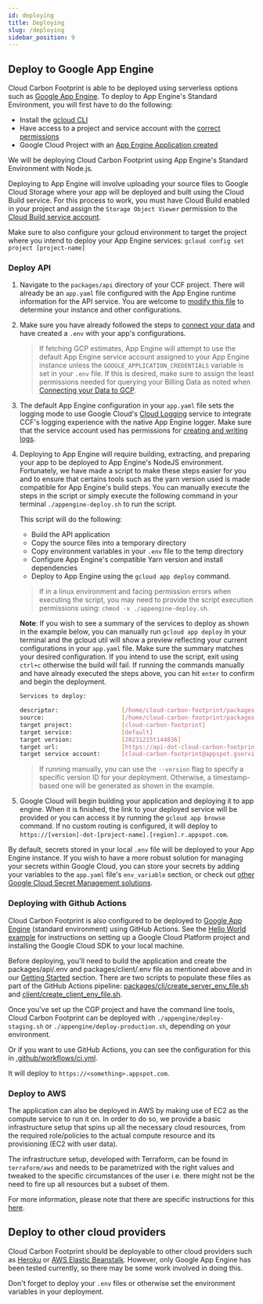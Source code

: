 ```yaml
---
id: deploying
title: Deploying
slug: /deploying
sidebar_position: 9
---
```


## Deploy to Google App Engine
<!-- NEW Instructions -->
Cloud Carbon Footprint is able to be deployed using serverless options such as [Google App Engine](https://cloud.google.com/appengine/). To deploy to App Engine's Standard Environment, you will first have to do the following:

- Install the [gcloud CLI](https://cloud.google.com/sdk/gcloud)
- Have access to a project and service account with the [correct permissions](https://cloud.google.com/appengine/docs/standard/roles)
- Google Cloud Project with an [App Engine Application created](https://cloud.google.com/appengine/docs/standard/nodejs/building-app/creating-project#creating-a-gcp-project)

We will be deploying Cloud Carbon Footprint using App Engine's Standard Environment with Node.js. 

Deploying to App Engine will involve uploading your source files to Google Cloud Storage where your app will be deployed and built using the Cloud Build service. For this process to work, you must have Cloud Build enabled in your project and assign the `Storage Object Viewer` permission to the [Cloud Build service account](https://cloud.google.com/build/docs/securing-builds/configure-access-for-cloud-build-service-account?_ga=2.60557161.-51432.1692371347&_gac=1.159431247.1702657875.Cj0KCQiAj_CrBhD-ARIsAIiMxT-mK3AQ_yjaD9oue_os4iogaIYcHMJycA4rgav3uX3Rp6qWxed9QuUaAsYaEALw_wcB#service-account-permissions-iam-page).

Make sure to also configure your gcloud environment to target the project where you intend to deploy your App Engine services: `gcloud config set project [project-name]`

### Deploy API

1. Navigate to the `packages/api` directory of your CCF project. There will already be an `app.yaml` file configured with the App Engine runtime information for the API service. You are welcome to [modify this file](https://cloud.google.com/appengine/docs/standard/reference/app-yaml?tab=node.js) to determine your instance and other configurations.

2. Make sure you have already followed the steps to [connect your data](./GettingStartedIntro.md#connecting-your-data) and have created a `.env` with your app's configurations.

    > If fetching GCP estimates, App Engine will attempt to use the default App Engine service account assigned to your App Engine instance unless the `GOOGLE_APPLICATION_CREDENTIALS` variable is set in your `.env` file. If this is desired, make sure to assign the least permissions needed for querying your Billing Data as noted when [Connecting your Data to GCP](../ConnectingData/GCP.md).

3. The default App Engine configuration in your `app.yaml` file sets the logging mode to use Google Cloud's [Cloud Logging](https://cloud.google.com/logging?hl=en) service to integrate CCF's logging experience with the native App Engine logger. Make sure that the service account used has permissions for [creating and writing logs](https://cloud.google.com/logging/docs/access-control#permissions_and_roles).

4. Deploying to App Engine will require building, extracting, and preparing your app to be deployed to App Engine's NodeJS environment. Fortunately, we have made a script to make these steps easier for you and to ensure that certains tools such as the yarn version used is made compatible for App Engine's build steps. You can manually execute the steps in the script or simply execute the following command in your terminal `./appengine-deploy.sh` to run the script.

    This script will do the following:

    * Build the API application
    * Copy the source files into a temporary directory
    * Copy environment variables in your `.env` file to the temp directory
    * Configure App Engine's compatible Yarn version and install dependencies
    * Deploy to App Engine using the `gcloud app deploy` command.

    > If in a linux environment and facing permission errors when executing the script, you may need to provide the script execution permissions using: `chmod -x ./appengine-deploy.sh`.
    

    **Note**: If you wish to see a summary of the services to deploy as shown in the example below, you can manually run `gcloud app deploy` in your terminal and the gcloud util will show a preview reflecting your current configurations in your `app.yaml` file. Make sure the summary matches your desired configuration. If you intend to use the script, exit using `ctrl+c` otherwise the build will fail. If running the commands manually and have already executed the steps above, you can hit `enter` to confirm and begin the deployment.

    ``` sh
    Services to deploy:

    descriptor:                  [/home/cloud-carbon-footprint/packages/api/app.yaml]
    source:                      [/home/cloud-carbon-footprint/packages/api]
    target project:              [cloud-carbon-footprint]
    target service:              [default]
    target version:              [20231215t144836]
    target url:                  [https://api-dot-cloud-carbon-footprint.ue.r.appspot.com]
    target service account:      [cloud-carbon-footprint@appspot.gserviceaccount.com]
    ```
    > If running manually, you can use the `--version` flag to specify a specific version ID for your deployment. Otherwise, a timestamp-based one will be generated as shown in the example.

5. Google Cloud will begin building your application and deploying it to app engine. When it is finished, the link to your deployed service will be provided or you can access it by running the `gcloud app browse` command. If no custom routing is configured, it will deploy to `https://[version]-dot-[project-name].[region].r.appspot.com`.

By default, secrets stored in your local `.env` file will be deployed to your App Engine instance. If you wish to have a more robust solution for managing your secrets within Google Cloud, you can store your secrets by adding your variables to the `app.yaml` file's `env_variable` section, or check out [other Google Cloud Secret Management solutions](https://cloud.google.com/secret-manager/docs/overview#choosing_a_secret_management_solution).

<!-- Old Instructions Below -->

### Deploying with Github Actions
Cloud Carbon Footprint is also configured to be deployed to [Google App Engine](https://cloud.google.com/appengine/) (standard environment) using GitHub Actions. See the [Hello World example](https://cloud.google.com/nodejs/getting-started/hello-world) for instructions on setting up a Google Cloud Platform project and installing the Google Cloud SDK to your local machine.

Before deploying, you'll need to build the application and create the packages/api/.env and packages/client/.env file as mentioned above and in our [Getting Started](./GettingStartedIntro.md) section. There are two scripts to populate these files as part of the GitHub Actions pipeline: [packages/cli/create_server_env_file.sh](https://github.com/cloud-carbon-footprint/cloud-carbon-footprint/blob/trunk/packages/api/create_server_env_file.sh) and [client/create_client_env_file.sh](https://github.com/cloud-carbon-footprint/cloud-carbon-footprint/blob/trunk/packages/client/create_client_env_file.sh).

Once you've set up the CGP project and have the command line tools, Cloud Carbon Footprint can be deployed with `./appengine/deploy-staging.sh` or `./appengine/deploy-production.sh`, depending on your environment.

Or if you want to use GitHub Actions, you can see the configuration for this in [.github/workflows/ci.yml](https://github.com/cloud-carbon-footprint/cloud-carbon-footprint/blob/trunk/.github/workflows/ci.yml).

It will deploy to `https://<something>.appspot.com`.

### Deploy to AWS

The application can also be deployed in AWS by making use of EC2 as the compute service to run it on. In order to do so, we provide a basic infrastructure setup that spins up all the necessary cloud resources, from the required role/policies to the actual compute resource and its provisioning (EC2 with user data).

The infrastructure setup, developed with Terraform, can be found in `terraform/aws` and needs to be parametrized with the right values and tweaked to the specific circumstances of the user i.e. there might not be the need to fire up all resources but a subset of them.

For more information, please note that there are specific instructions for this [here](https://github.com/cloud-carbon-footprint/cloud-carbon-footprint/blob/trunk/terraform/aws/README.md).

## Deploy to other cloud providers

Cloud Carbon Footprint should be deployable to other cloud providers such as [Heroku](https://www.heroku.com/) or [AWS Elastic Beanstalk](https://aws.amazon.com/elasticbeanstalk/). However, only Google App Engine has been tested currently, so there may be some work involved in doing this.

Don't forget to deploy your `.env` files or otherwise set the environment variables in your deployment.
